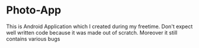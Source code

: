 # Photo-App

This is Android Application which I created during my freetime.
Don't expect well written code because it was made out of scratch.
Moreover it still contains various bugs
